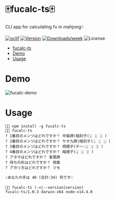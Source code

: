 🀄️fucalc-ts🀄️
=========

CLI app for calculating fu in mahjong🀄️

[![oclif](https://img.shields.io/badge/cli-oclif-brightgreen.svg)](https://oclif.io)
[![Version](https://img.shields.io/npm/v/fucalc-ts.svg)](https://npmjs.org/package/fucalc-ts)
[![Downloads/week](https://img.shields.io/npm/dw/fucalc-ts.svg)](https://npmjs.org/package/fucalc-ts)
![License](https://img.shields.io/npm/l/fucalc-ts.svg)

<!-- toc -->
- [fucalc-ts](#fucalc-ts)
- [Demo](#demo)
- [Usage](#usage)
<!-- tocstop -->

# Demo
<!-- demo -->
![fucalc-demo](https://user-images.githubusercontent.com/25533384/92455643-eb4d8480-f1fc-11ea-88b4-53b30e581ff2.gif)
<!-- demostop -->

# Usage
<!-- usage -->
```sh-session
🐑🌙 npm install -g fucalc-ts
🐑🌙 fucalc-ts
? 1番目のメンツはどれですか？ 中張牌|暗刻子(🀉 🀉 🀉 )
? 2番目のメンツはどれですか？ ヤオ九牌|暗刻子(🀇 🀇 🀇 )
? 3番目のメンツはどれですか？ 明順子(チー:🀈 🀉 🀊 )
? 4番目のメンツはどれですか？ 暗順子(🀈 🀉 🀊 )
? アタマはどれですか？ 客風牌
? 待ちの形はどれですか？ 両面
? アガリ方はどれですか？ ツモ

🀄️あなたの手は 40 (合計:34) 符です🀄️

🐑🌙 fucalc-ts (-v|--version|version)
fucalc-ts/1.0.3 darwin-x64 node-v14.4.0
```
<!-- usagestop -->
